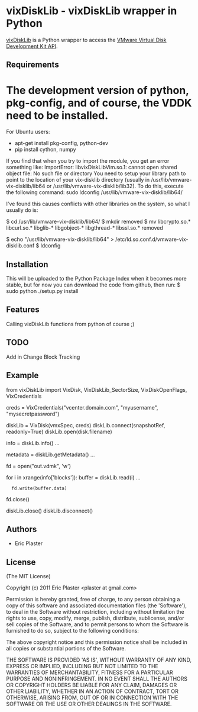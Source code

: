 
# vixDiskLib - vixDiskLib wrapper in Python

  [vixDiskLib](http://xuru.github.com/vixDiskLib) is a Python wrapper to access the [VMware Virtual Disk Development Kit API](http://communities.vmware.com/community/developer/forums/vddk).

## Requirements
  # The development version of python, pkg-config, and of course, the VDDK need to be installed.
  
  For Ubuntu users:
  * apt-get install pkg-config, python-dev
  * pip install cython, numpy
  
  If you find that when you try to import the module, you get an error something like:
  ImportError: libvixDiskLibVim.so.1: cannot open shared object file: No such file or directory
  You need to setup your library path to point to the location of your vix-disklib directory (usually in /usr/lib/vmware-vix-disklib/lib64 or /usr/lib/vmware-vix-disklib/lib32).  To do this, execute the following command:
  sudo ldconfig /usr/lib/vmware-vix-disklib/lib64/
  
  I've found this causes conflicts with other libraries on the system, so what I usually do is:
  
  $ cd /usr/lib/vmware-vix-disklib/lib64/
  $ mkdir removed
  $ mv libcrypto.so.* libcurl.so.* libglib-* libgobject-* libgthread-* libssl.so.* removed
  
  $ echo "/usr/lib/vmware-vix-disklib/lib64" > /etc/ld.so.conf.d/vmware-vix-disklib.conf
  $ ldconfig
  
## Installation
  This will be uploaded to the Python Package Index when it becomes more stable, but for now you can download the code from github, then run:
  $ sudo python ./setup.py install
  
## Features
  Calling vixDiskLib functions from python of course ;)

## TODO
  Add in Change Block Tracking
    
## Example
  from vixDiskLib import VixDisk, VixDiskLib_SectorSize, VixDiskOpenFlags, VixCredentials
    
  creds = VixCredentials("vcenter.domain.com", "myusername", "mysecretpassword")
    
  diskLib = VixDisk(vmxSpec, creds)
  diskLib.connect(snapshotRef, readonly=True)
  diskLib.open(disk.filename)

  info = diskLib.info()
  ...
    
  metadata = diskLib.getMetadata()
  ...
    
  fd = open("out.vdmk", 'w')
    
  for i in xrange(info['blocks']):
    buffer = diskLib.read(i)
      ...
        
      fd.write(buffer.data)
    
  fd.close()
    
  diskLib.close()
  diskLib.disconnect()

## Authors

  * Eric Plaster


## License 

(The MIT License)

Copyright (c) 2011 Eric Plaster &lt;plaster at gmail.com&gt;

Permission is hereby granted, free of charge, to any person obtaining
a copy of this software and associated documentation files (the
'Software'), to deal in the Software without restriction, including
without limitation the rights to use, copy, modify, merge, publish,
distribute, sublicense, and/or sell copies of the Software, and to
permit persons to whom the Software is furnished to do so, subject to
the following conditions:

The above copyright notice and this permission notice shall be
included in all copies or substantial portions of the Software.

THE SOFTWARE IS PROVIDED 'AS IS', WITHOUT WARRANTY OF ANY KIND,
EXPRESS OR IMPLIED, INCLUDING BUT NOT LIMITED TO THE WARRANTIES OF
MERCHANTABILITY, FITNESS FOR A PARTICULAR PURPOSE AND NONINFRINGEMENT.
IN NO EVENT SHALL THE AUTHORS OR COPYRIGHT HOLDERS BE LIABLE FOR ANY
CLAIM, DAMAGES OR OTHER LIABILITY, WHETHER IN AN ACTION OF CONTRACT,
TORT OR OTHERWISE, ARISING FROM, OUT OF OR IN CONNECTION WITH THE
SOFTWARE OR THE USE OR OTHER DEALINGS IN THE SOFTWARE.